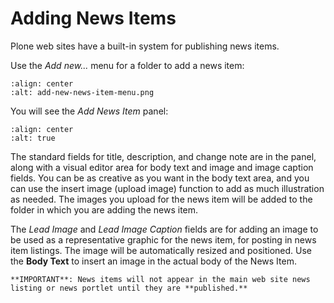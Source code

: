 # Adding News Items

Plone web sites have a built-in system for publishing news items.

Use the *Add new...* menu for a folder to add a news item:

```{figure} adding-news-items_add-menu.png
:align: center
:alt: add-new-news-item-menu.png
```

You will see the *Add News Item* panel:

```{figure} adding-news-items_add-form.png
:align: center
:alt: true
```

The standard fields for title, description, and change note are in the panel, along with a visual editor area for body text and image and image caption fields.
You can be as creative as you want in the body text area, and you can use the insert image (upload image) function to add as much illustration as needed.
The images you upload for the news item will be added to the folder in which you are adding the news item.

The *Lead Image* and *Lead Image Caption* fields are for adding an image to be used as a representative graphic for the news item, for posting in news item listings.
The image will be automatically resized and positioned.
Use the **Body Text** to insert an image in the actual body of the News Item.

```{note}
**IMPORTANT**: News items will not appear in the main web site news listing or news portlet until they are **published.**
```
